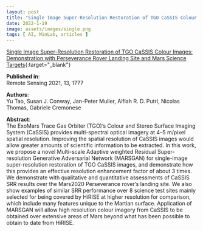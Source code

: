 ```yaml
---
layout: post
title: "Single Image Super-Resolution Restoration of TGO CaSSIS Colour Images: Demonstration with Perseverance Rover Landing Site and Mars Science Targets"
date: 2022-1-19
image: assets/images/single.png
tags: [ AI, MinLab, articles ]
---
```


[Single Image Super-Resolution Restoration of TGO CaSSIS Colour Images: Demonstration with Perseverance Rover Landing Site and Mars Science Targets](https://www.mdpi.com/2072-4292/13/9/1777){:target="_blank"}  

**Published in**:   
Remote Sensing 2021, 13, 1777

**Authors**:   
Yu Tao, Susan J. Conway, Jan-Peter Muller, Alfiah R. D. Putri, Nicolas Thomas, Gabriele Cremonese


**Abstract**:   
The ExoMars Trace Gas Orbiter (TGO)’s Colour and Stereo Surface Imaging System (CaSSIS) provides multi-spectral optical imagery at 4–5 m/pixel spatial resolution. Improving the spatial resolution of CaSSIS images would allow greater amounts of scientific information to be extracted. In this work, we propose a novel Multi-scale Adaptive weighted Residual Super-resolution Generative Adversarial Network (MARSGAN) for single-image super-resolution restoration of TGO CaSSIS images, and demonstrate how this provides an effective resolution enhancement factor of about 3 times. We demonstrate with qualitative and quantitative assessments of CaSSIS SRR results over the Mars2020 Perseverance rover’s landing site. We also show examples of similar SRR performance over 8 science test sites mainly selected for being covered by HiRISE at higher resolution for comparison, which include many features unique to the Martian surface. Application of MARSGAN will allow high resolution colour imagery from CaSSIS to be obtained over extensive areas of Mars beyond what has been possible to obtain to date from HiRISE.